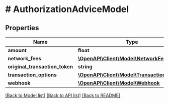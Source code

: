 # # AuthorizationAdviceModel

## Properties

Name | Type | Description | Notes
------------ | ------------- | ------------- | -------------
**amount** | **float** |  |
**network_fees** | [**\OpenAPI\Client\Model\NetworkFeeModel[]**](NetworkFeeModel.md) |  | [optional]
**original_transaction_token** | **string** |  |
**transaction_options** | [**\OpenAPI\Client\Model\TransactionOptions**](TransactionOptions.md) |  | [optional]
**webhook** | [**\OpenAPI\Client\Model\Webhook**](Webhook.md) |  | [optional]

[[Back to Model list]](../../README.md#models) [[Back to API list]](../../README.md#endpoints) [[Back to README]](../../README.md)
